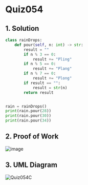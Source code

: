 # Quiz054

## 1. Solution
```.py
class rainDrops:
    def pour(self, n: int) -> str:
        result = ""
        if n % 3 == 0:
            result += "Pling"
        if n % 5 == 0:
            result += "Plang"
        if n % 7 == 0:
            result += "Plong"
        if result == "":
            result = str(n)
        return result


rain = rainDrops()
print(rain.pour(28))
print(rain.pour(30))
print(rain.pour(34))

```
## 2. Proof of Work
![image](https://github.com/AntGra25/unit4-CS24/assets/142757981/cc33fba4-47c3-4594-b61a-f983f1ab455d)

## 3. UML Diagram
![Quiz054C](https://github.com/AntGra25/unit4-CS24/assets/142757981/204a2eab-b5d6-439d-8d57-37c18177258c)

